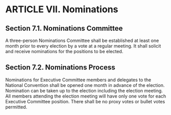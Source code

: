# ARTICLE VII. Nominations

## Section 7.1. Nominations Committee
A three-person Nominations Committee shall be established at least one month prior to every election by a vote at a regular meeting.  It shall solicit and receive nominations for the positions to be elected.

## Section 7.2. Nominations Process
Nominations for Executive Committee members and delegates to the National Convention shall be opened one month in advance of the election.  Nomination can be taken up to the election including the election meeting.  All members attending the election meeting will have only one vote for each Executive Committee position.  There shall be no proxy votes or bullet votes permitted.
